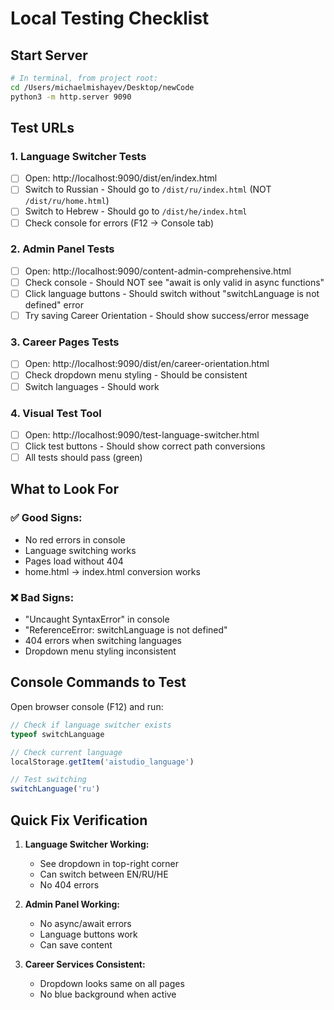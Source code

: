# Local Testing Checklist

## Start Server
```bash
# In terminal, from project root:
cd /Users/michaelmishayev/Desktop/newCode
python3 -m http.server 9090
```

## Test URLs

### 1. Language Switcher Tests
- [ ] Open: http://localhost:9090/dist/en/index.html
- [ ] Switch to Russian - Should go to `/dist/ru/index.html` (NOT `/dist/ru/home.html`)
- [ ] Switch to Hebrew - Should go to `/dist/he/index.html`
- [ ] Check console for errors (F12 → Console tab)

### 2. Admin Panel Tests  
- [ ] Open: http://localhost:9090/content-admin-comprehensive.html
- [ ] Check console - Should NOT see "await is only valid in async functions"
- [ ] Click language buttons - Should switch without "switchLanguage is not defined" error
- [ ] Try saving Career Orientation - Should show success/error message

### 3. Career Pages Tests
- [ ] Open: http://localhost:9090/dist/en/career-orientation.html
- [ ] Check dropdown menu styling - Should be consistent
- [ ] Switch languages - Should work

### 4. Visual Test Tool
- [ ] Open: http://localhost:9090/test-language-switcher.html
- [ ] Click test buttons - Should show correct path conversions
- [ ] All tests should pass (green)

## What to Look For

### ✅ Good Signs:
- No red errors in console
- Language switching works
- Pages load without 404
- home.html → index.html conversion works

### ❌ Bad Signs:
- "Uncaught SyntaxError" in console
- "ReferenceError: switchLanguage is not defined"
- 404 errors when switching languages
- Dropdown menu styling inconsistent

## Console Commands to Test

Open browser console (F12) and run:
```javascript
// Check if language switcher exists
typeof switchLanguage

// Check current language
localStorage.getItem('aistudio_language')

// Test switching
switchLanguage('ru')
```

## Quick Fix Verification

1. **Language Switcher Working:**
   - See dropdown in top-right corner
   - Can switch between EN/RU/HE
   - No 404 errors

2. **Admin Panel Working:**
   - No async/await errors
   - Language buttons work
   - Can save content

3. **Career Services Consistent:**
   - Dropdown looks same on all pages
   - No blue background when active